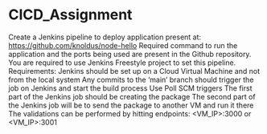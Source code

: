 # CICD_Assignment


Create a Jenkins pipeline to deploy application present at: https://github.com/knoldus/node-hello
Required command to run the application and the ports being used are present in the Github repository.
You are required to use Jenkins Freestyle project to set this pipeline.
Requirements:
Jenkins should be set up on a Cloud Virtual Machine and not from the local system
Any commits to the ‘main’ branch should trigger the job on Jenkins and start the build process
Use Poll SCM triggers
The first part of the Jenkins job should be creating the package
The second part of the Jenkins job will be to send the package to another VM and run it there
The validations can be performed by hitting endpoints: <VM_IP>:3000 or <VM_IP>:3001

